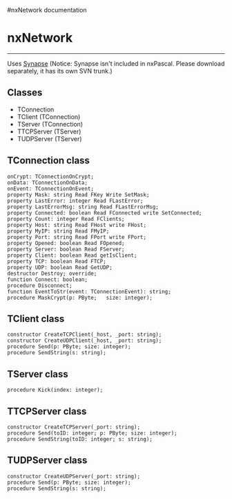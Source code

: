 #nxNetwork documentation

# nxNetwork #

---

Uses [Synapse](http://www.ararat.cz/synapse/doku.php)
(Notice: Synapse isn't included in nxPascal. Please download separately, it has its own SVN trunk.)

## Classes ##
  * TConnection
  * TClient (TConnection)
  * TServer (TConnection)
  * TTCPServer (TServer)
  * TUDPServer (TServer)

## TConnection class ##

```
onCrypt: TConnectionOnCrypt;
onData: TConnectionOnData;
onEvent: TConnectionOnEvent;
property Mask: string Read FKey Write SetMask;
property LastError: integer Read FLastError;
property LastErrorMsg: string Read FLastErrorMsg;
property Connected: boolean Read FConnected write SetConnected;
property Count: integer Read FClients;
property Host: string Read FHost write FHost;
property MyIP: string Read FMyIP;
property Port: string Read FPort write FPort;
property Opened: boolean Read FOpened;
property Server: boolean Read FServer;
property Client: boolean Read getIsClient;
property TCP: boolean Read FTCP;
property UDP: boolean Read GetUDP;
destructor Destroy; override;
function Connect: boolean;
procedure Disconnect;
function EventToStr(event: TConnectionEvent): string;
procedure MaskCrypt(p: PByte;	size: integer);
```

## TClient class ##

```
constructor CreateTCPClient(_host, _port: string);
constructor CreateUDPClient(_host, _port: string);
procedure Send(p: PByte; size: integer);
procedure SendString(s: string);
```

## TServer class ##

```
procedure Kick(index: integer);
```

## TTCPServer class ##

```
constructor CreateTCPServer(_port: string);
procedure Send(toID: integer; p: PByte; size: integer);
procedure SendString(toID: integer; s: string);
```

## TUDPServer class ##

```
constructor CreateUDPServer(_port: string);
procedure Send(p: PByte; size: integer);
procedure SendString(s: string);
```